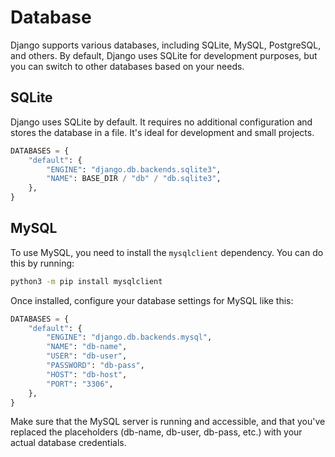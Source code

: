 # Database

Django supports various databases, including SQLite, MySQL, PostgreSQL, and others. By default, Django uses SQLite for development purposes, but you can switch to other databases based on your needs.

## SQLite

Django uses SQLite by default. It requires no additional configuration and stores the database in a file. It's ideal for development and small projects.

```python
DATABASES = {
    "default": {
        "ENGINE": "django.db.backends.sqlite3",
        "NAME": BASE_DIR / "db" / "db.sqlite3",
    },
}
```

## MySQL

To use MySQL, you need to install the `mysqlclient` dependency. You can do this by running:

```bash
python3 -m pip install mysqlclient
```

Once installed, configure your database settings for MySQL like this:

```python
DATABASES = {
    "default": {
        "ENGINE": "django.db.backends.mysql",
        "NAME": "db-name",
        "USER": "db-user",
        "PASSWORD": "db-pass",
        "HOST": "db-host",
        "PORT": "3306",
    },
}
```

Make sure that the MySQL server is running and accessible, and that you've replaced the placeholders (db-name, db-user, db-pass, etc.) with your actual database credentials.
